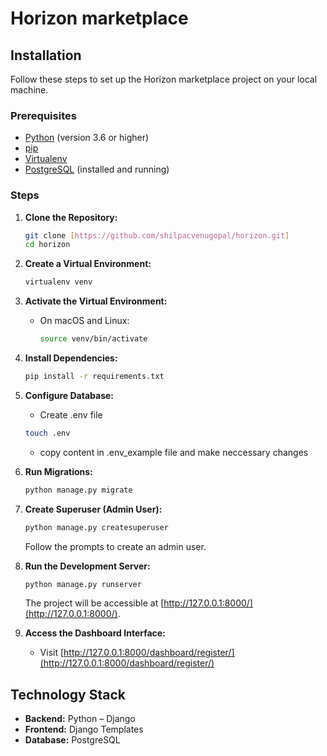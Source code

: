 # Horizon marketplace

## Installation

Follow these steps to set up the Horizon marketplace project on your local machine.

### Prerequisites

- [Python](https://www.python.org/) (version 3.6 or higher)
- [pip](https://pip.pypa.io/en/stable/)
- [Virtualenv](https://virtualenv.pypa.io/en/stable/)
- [PostgreSQL](https://www.postgresql.org/) (installed and running)

### Steps

1. **Clone the Repository:**

   ```bash
   git clone [https://github.com/shilpacvenugopal/horizon.git]
   cd horizon
   ```

2. **Create a Virtual Environment:**

   ```bash
   virtualenv venv
   ```

3. **Activate the Virtual Environment:**

   - On macOS and Linux:

     ```bash
     source venv/bin/activate
     ```

4. **Install Dependencies:**

   ```bash
   pip install -r requirements.txt
   ```

5. **Configure Database:**

   - Create .env file
    ```bash
   touch .env
   ```
   - copy content in .env_example file and make neccessary changes

6. **Run Migrations:**

   ```bash
   python manage.py migrate
   ```

7. **Create Superuser (Admin User):**

   ```bash
   python manage.py createsuperuser
   ```

   Follow the prompts to create an admin user.

8. **Run the Development Server:**

   ```bash
   python manage.py runserver
   ```

   The project will be accessible at [http://127.0.0.1:8000/](http://127.0.0.1:8000/).


9. **Access the Dashboard Interface:**

    - Visit [http://127.0.0.1:8000/dashboard/register/](http://127.0.0.1:8000/dashboard/register/)


## Technology Stack

- **Backend:** Python – Django
- **Frontend:** Django Templates
- **Database:** PostgreSQL

